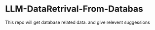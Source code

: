 # LLM-DataRetrival-From-Databas
This repo will get database related data. and give relevent suggessions
